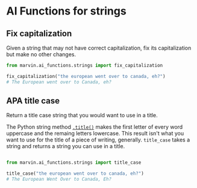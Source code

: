 # AI Functions for strings

## Fix capitalization
Given a string that may not have correct capitalization, fix its capitalization but make no other changes.

```python
from marvin.ai_functions.strings import fix_capitalization

fix_capitalization("the european went over to canada, eh?")
# The European went over to Canada, eh?
```

## APA title case

Return a title case string that you would want to use in a title.

The Python string method [`.title()`](https://docs.python.org/3/library/stdtypes.html#str.title) makes the first letter of every word uppercase and the remaing letters lowercase. This result isn't what you want to use for the title of a piece of writing, generally. `title_case` takes a string and returns a string you can use in a title.

```python

from marvin.ai_functions.strings import title_case

title_case("the european went over to canada, eh?")
# The European Went Over to Canada, Eh?
```

